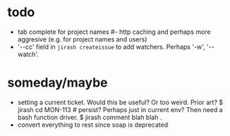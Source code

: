 # todo

- tab complete for project names
#- http caching and perhaps more aggresive (e.g. for project names and users)
- '--cc' field in `jirash createissue` to add watchers. Perhaps '-w', '--watch'.

# someday/maybe

- setting a current ticket. Would this be useful? Or too weird. Prior art?
    $ jirash cd MON-113   # persist? Perhaps just in current env? Then need a bash function driver.
    $ jirash comment
    blah blah
    .
- convert everything to rest since soap is deprecated

